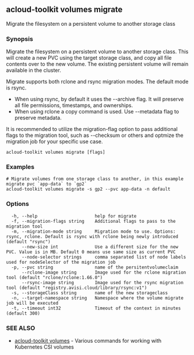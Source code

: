 ## acloud-toolkit volumes migrate

Migrate the filesystem on a persistent volume to another storage class

### Synopsis

Migrate the filesystem on a persistent volume to another storage class.
This will create a new PVC using the target storage class, and copy all file contents over to the new volume. The existing persistent volume will remain available in the cluster.

Migrate supports both rclone and rsync migration modes. The default mode is rsync.
- When using rsync, by default it uses the --archive flag. It will preserve all file permissions, timestamps, and ownerships.
- When using rclone a copy command is used. Use --metadata flag to preserve metadata.

It is recommended to utilize the migration-flag option to pass additional flags to the migration tool, such as --checksum or others and optmize the migration job for your specific use case.


```
acloud-toolkit volumes migrate [flags]
```

### Examples

```
# Migrate volumes from one storage class to another, in this example migrate pvc `app-data` to `gp2`
acloud-toolkit volumes migrate -s gp2 --pvc app-data -n default
```

### Options

```
  -h, --help                      help for migrate
  -f, --migration-flags string    Additional flags to pass to the migration tool
  -m, --migration-mode string     Migration mode to use. Options: rsync, rclone. Default is rsync with rclone being newly introduced (default "rsync")
      --new-size int              Use a different size for the new PVC. Value is in MB. Default 0 means use same size as current PVC
      --node-selector strings     comma separated list of node labels used for nodeSelector of the migration job
  -p, --pvc string                name of the persitentvolumeclaim
      --rclone-image string       Image used for the rclone migration tool (default "rclone/rclone:1.66.0")
      --rsync-image string        Image used for the rsync migration tool (default "registry.avisi.cloud/library/rsync:v1")
  -s, --storageClass string       name of the new storageclass
  -n, --target-namespace string   Namespace where the volume migrate job will be executed
  -t, --timeout int32             Timeout of the context in minutes (default 300)
```

### SEE ALSO

* [acloud-toolkit volumes](acloud-toolkit_volumes.md)	 - Various commands for working with Kubernetes CSI volumes

